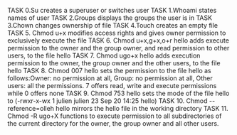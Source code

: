 TASK 0.Su creates a superuser or switches user
TASK 1.Whoami states names of user
TASK 2.Groups displays the groups the user is in
TASK 3.Chown changes ownership of file
TASK 4.Touch creates an empty file
TASK 5. Chmod u+x modifies access rights and gives owner permission to exclusively execute the file
TASK 6. Chmod u+x,g+x,o+r hello adds execute permission to the owner and the group owner, and read permission to other users, to the file hello
TASK 7. Chmod ugo+x hello adds execution permission to the owner, the group owner and the other users, to the file hello
TASK 8. Chmod 007 hello sets the permission to the file hello as follows:Owner: no permission at all, Group: no permission at all, Other users: all the permissions. 7 offers read, write and execute permissions while 0 offers none
TASK 9. Chmod 753 hello sets the mode of the file hello to (-rwxr-x-wx 1 julien julien 23 Sep 20 14:25 hello)
TASK 10. Chmod --reference=olleh hello mirrors the hello file in the working directory
TASK 11. Chmod -R ugo+X functions to execute permission to all subdirectories of the current directory for the owner, the group owner and all other users.
